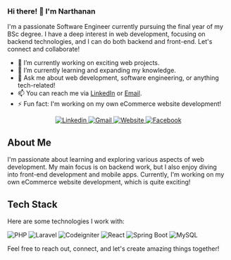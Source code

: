 ### Hi there! 👋 I'm Narthanan

<!-- ![Cover](https://via.placeholder.com/800x200)  Replace with your cover image URL -->

I'm a passionate Software Engineer currently pursuing the final year of my BSc degree. I have a deep interest in web development, focusing on backend technologies, and I can do both backend and front-end. Let's connect and collaborate!

- 🔭 I’m currently working on exciting web projects.
- 🌱 I’m currently learning and expanding my knowledge.
- 💬 Ask me about web development, software engineering, or anything tech-related!
- 📫 You can reach me via [LinkedIn](https://www.linkedin.com/in/narthanan-38b22318) or [Email](mailto:narthanan.s@yahoo.com).
- ⚡ Fun fact: I'm working on my own eCommerce website development!

<div align="center">
  <a href="https://www.linkedin.com/in/narthanan-38b22318">
    <img src="https://img.shields.io/badge/Linkedin-dodgerblue?style=for-the-badge&logo=linkedin&logoColor=white" alt="Linkedin" />
  </a>
  <a href="mailto:narthanan.s@yahoo.com">
    <img src="https://img.shields.io/badge/Gmail-red?style=for-the-badge&logo=gmail&logoColor=white" alt="Gmail" />
  </a>
  <a href="#">
    <img src="https://img.shields.io/badge/Website-darkgreen?style=for-the-badge&logo=firefox&logoColor=white" alt="Website" />
  </a>
  <a href="https://www.facebook.com/narththanan.sivarajah/">
    <img src="https://img.shields.io/badge/Facebook-blue?style=for-the-badge&logo=Facebook&logoColor=white" alt="Facebook" />
  </a>
</div>

## About Me

I'm passionate about learning and exploring various aspects of web development. My main focus is on backend work, but I also enjoy diving into front-end development and mobile apps. Currently, I'm working on my own eCommerce website development, which is quite exciting!

## Tech Stack

Here are some technologies I work with:

![PHP](https://img.shields.io/badge/PHP-steelblue?logo=php&logoColor=white)
![Laravel](https://img.shields.io/badge/Laravel-red?logo=laravel&logoColor=white)
![Codeigniter](https://img.shields.io/badge/Codeigniter-purple?logo=codeigniter&logoColor=white)
![React](https://img.shields.io/badge/React-blue?logo=react&logoColor=white)
![Spring Boot](https://img.shields.io/badge/Spring%20Boot-green?logo=spring&logoColor=white)
![MySQL](https://img.shields.io/badge/MySQL-orange?logo=mysql&logoColor=white)

Feel free to reach out, connect, and let's create amazing things together!
